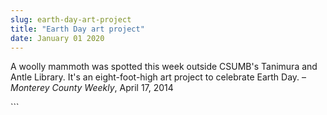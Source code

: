 ```yaml
---
slug: earth-day-art-project
title: "Earth Day art project"
date: January 01 2020
---
```


 
<p>
  A woolly mammoth was spotted this week outside CSUMB's Tanimura and Antle
  Library. It's an eight-foot-high art project to celebrate Earth Day. –
  <em>Monterey County Weekly</em>, April 17, 2014
</p>
```
